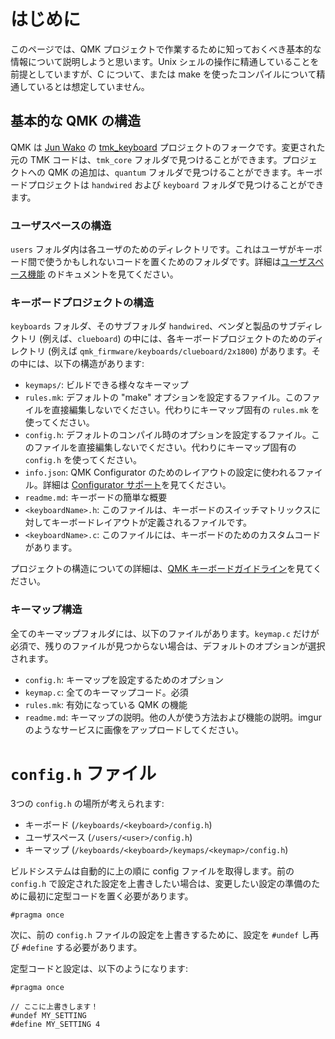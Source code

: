# はじめに

<!---
  original document: 0.8.82:docs/getting_started_introduction.md
  git diff 0.8.82 HEAD -- docs/getting_started_introduction.md | cat
-->

このページでは、QMK プロジェクトで作業するために知っておくべき基本的な情報について説明しようと思います。Unix シェルの操作に精通していることを前提としていますが、C について、または make を使ったコンパイルについて精通しているとは想定していません。

## 基本的な QMK の構造

QMK は [Jun Wako](https://github.com/tmk) の [tmk_keyboard](https://github.com/tmk/tmk_keyboard) プロジェクトのフォークです。変更された元の TMK コードは、`tmk_core` フォルダで見つけることができます。プロジェクトへの QMK の追加は、`quantum` フォルダで見つけることができます。キーボードプロジェクトは `handwired` および `keyboard` フォルダで見つけることができます。

### ユーザスペースの構造

`users` フォルダ内は各ユーザのためのディレクトリです。これはユーザがキーボード間で使うかもしれないコードを置くためのフォルダです。詳細は[ユーザスペース機能](feature_userspace) のドキュメントを見てください。

### キーボードプロジェクトの構造

`keyboards` フォルダ、そのサブフォルダ `handwired`、ベンダと製品のサブディレクトリ (例えば、`clueboard`) の中には、各キーボードプロジェクトのためのディレクトリ (例えば `qmk_firmware/keyboards/clueboard/2x1800`) があります。その中には、以下の構造があります:

* `keymaps/`: ビルドできる様々なキーマップ
* `rules.mk`: デフォルトの "make" オプションを設定するファイル。このファイルを直接編集しないでください。代わりにキーマップ固有の `rules.mk` を使ってください。
* `config.h`: デフォルトのコンパイル時のオプションを設定するファイル。このファイルを直接編集しないでください。代わりにキーマップ固有の `config.h` を使ってください。
* `info.json`: QMK Configurator のためのレイアウトの設定に使われるファイル。詳細は [Configurator サポート](reference_configurator_support)を見てください。
* `readme.md`: キーボードの簡単な概要
* `<keyboardName>.h`: このファイルは、キーボードのスイッチマトリックスに対してキーボードレイアウトが定義されるファイルです。
* `<keyboardName>.c`: このファイルには、キーボードのためのカスタムコードがあります。

プロジェクトの構造についての詳細は、[QMK キーボードガイドライン](hardware_keyboard_guidelines)を見てください。

### キーマップ構造

全てのキーマップフォルダには、以下のファイルがあります。`keymap.c` だけが必須で、残りのファイルが見つからない場合は、デフォルトのオプションが選択されます。

* `config.h`: キーマップを設定するためのオプション
* `keymap.c`: 全てのキーマップコード。必須
* `rules.mk`: 有効になっている QMK の機能
* `readme.md`: キーマップの説明。他の人が使う方法および機能の説明。imgur のようなサービスに画像をアップロードしてください。

# `config.h` ファイル

3つの `config.h` の場所が考えられます:

* キーボード (`/keyboards/<keyboard>/config.h`)
* ユーザスペース (`/users/<user>/config.h`)
* キーマップ (`/keyboards/<keyboard>/keymaps/<keymap>/config.h`)

ビルドシステムは自動的に上の順に config ファイルを取得します。前の `config.h` で設定された設定を上書きしたい場合は、変更したい設定の準備のために最初に定型コードを置く必要があります。

```
#pragma once
```

次に、前の `config.h` ファイルの設定を上書きするために、設定を `#undef` し再び `#define` する必要があります。

定型コードと設定は、以下のようになります:

```
#pragma once

// ここに上書きします！
#undef MY_SETTING
#define MY_SETTING 4
```
